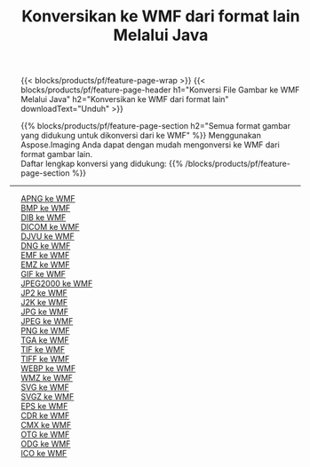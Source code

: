 ﻿---
title: Konversikan ke WMF dari format lain Melalui Java 
weight: 3920
url: /id/java/conversion/to/wmf 
lang: id
langdirlevel: 2
locales: zh-hans,ja,it,ru,de,es,fr,nl,id,lt,pl,pt,vi,tr,ko,zh-hant,ar,hi,th,sv,cs,uk,he
description: Menggunakan Aspose.Imaging Anda dapat dengan mudah mengonversi ke WMF dari format lain
---

{{< blocks/products/pf/feature-page-wrap >}}
{{< blocks/products/pf/feature-page-header h1="Konversi File Gambar ke WMF Melalui Java" h2="Konversikan ke WMF dari format lain" downloadText="Unduh" >}}


{{% blocks/products/pf/feature-page-section  h2="Semua format gambar yang didukung untuk dikonversi dari ke WMF" %}}
Menggunakan Aspose.Imaging Anda dapat dengan mudah mengonversi ke WMF dari format gambar lain.
<br/>
Daftar lengkap konversi yang didukung:
{{% /blocks/products/pf/feature-page-section %}}
<div class="container-fluid productfamilypage bg-gray">
    <div class="convertypes bg-gray agp-content section">
        <div class="container">
		<hr style="margin-left:-20px;"/>
		<div class="row other-converters">
		    <div class='col-md-2 other-converter remove-lp remove-rp'><a href="/imaging/id/java/conversion/apng-to-wmf" >APNG ke WMF</a></div>
<div class='col-md-2 other-converter remove-lp remove-rp'><a href="/imaging/id/java/conversion/bmp-to-wmf" >BMP ke WMF</a></div>
<div class='col-md-2 other-converter remove-lp remove-rp'><a href="/imaging/id/java/conversion/dib-to-wmf" >DIB ke WMF</a></div>
<div class='col-md-2 other-converter remove-lp remove-rp'><a href="/imaging/id/java/conversion/dicom-to-wmf" >DICOM ke WMF</a></div>
<div class='col-md-2 other-converter remove-lp remove-rp'><a href="/imaging/id/java/conversion/djvu-to-wmf" >DJVU ke WMF</a></div>
<div class='col-md-2 other-converter remove-lp remove-rp'><a href="/imaging/id/java/conversion/dng-to-wmf" >DNG ke WMF</a></div>
<div class='col-md-2 other-converter remove-lp remove-rp'><a href="/imaging/id/java/conversion/emf-to-wmf" >EMF ke WMF</a></div>
<div class='col-md-2 other-converter remove-lp remove-rp'><a href="/imaging/id/java/conversion/emz-to-wmf" >EMZ ke WMF</a></div>
<div class='col-md-2 other-converter remove-lp remove-rp'><a href="/imaging/id/java/conversion/gif-to-wmf" >GIF ke WMF</a></div>
<div class='col-md-2 other-converter remove-lp remove-rp'><a href="/imaging/id/java/conversion/jpeg2000-to-wmf" >JPEG2000 ke WMF</a></div>
<div class='col-md-2 other-converter remove-lp remove-rp'><a href="/imaging/id/java/conversion/jp2-to-wmf" >JP2 ke WMF</a></div>
<div class='col-md-2 other-converter remove-lp remove-rp'><a href="/imaging/id/java/conversion/j2k-to-wmf" >J2K ke WMF</a></div>
<div class='col-md-2 other-converter remove-lp remove-rp'><a href="/imaging/id/java/conversion/jpg-to-wmf" >JPG ke WMF</a></div>
<div class='col-md-2 other-converter remove-lp remove-rp'><a href="/imaging/id/java/conversion/jpeg-to-wmf" >JPEG ke WMF</a></div>
<div class='col-md-2 other-converter remove-lp remove-rp'><a href="/imaging/id/java/conversion/png-to-wmf" >PNG ke WMF</a></div>
<div class='col-md-2 other-converter remove-lp remove-rp'><a href="/imaging/id/java/conversion/tga-to-wmf" >TGA ke WMF</a></div>
<div class='col-md-2 other-converter remove-lp remove-rp'><a href="/imaging/id/java/conversion/tif-to-wmf" >TIF ke WMF</a></div>
<div class='col-md-2 other-converter remove-lp remove-rp'><a href="/imaging/id/java/conversion/tiff-to-wmf" >TIFF ke WMF</a></div>
<div class='col-md-2 other-converter remove-lp remove-rp'><a href="/imaging/id/java/conversion/webp-to-wmf" >WEBP ke WMF</a></div>
<div class='col-md-2 other-converter remove-lp remove-rp'><a href="/imaging/id/java/conversion/wmz-to-wmf" >WMZ ke WMF</a></div>
<div class='col-md-2 other-converter remove-lp remove-rp'><a href="/imaging/id/java/conversion/svg-to-wmf" >SVG ke WMF</a></div>
<div class='col-md-2 other-converter remove-lp remove-rp'><a href="/imaging/id/java/conversion/svgz-to-wmf" >SVGZ ke WMF</a></div>
<div class='col-md-2 other-converter remove-lp remove-rp'><a href="/imaging/id/java/conversion/eps-to-wmf" >EPS ke WMF</a></div>
<div class='col-md-2 other-converter remove-lp remove-rp'><a href="/imaging/id/java/conversion/cdr-to-wmf" >CDR ke WMF</a></div>
<div class='col-md-2 other-converter remove-lp remove-rp'><a href="/imaging/id/java/conversion/cmx-to-wmf" >CMX ke WMF</a></div>
<div class='col-md-2 other-converter remove-lp remove-rp'><a href="/imaging/id/java/conversion/otg-to-wmf" >OTG ke WMF</a></div>
<div class='col-md-2 other-converter remove-lp remove-rp'><a href="/imaging/id/java/conversion/odg-to-wmf" >ODG ke WMF</a></div>
<div class='col-md-2 other-converter remove-lp remove-rp'><a href="/imaging/id/java/conversion/ico-to-wmf" >ICO ke WMF</a></div>
                </div>
        </div>
    </div>
</div>
<br/>

